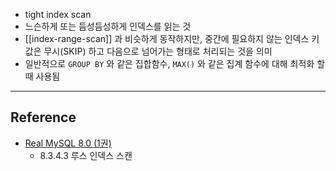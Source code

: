 - tight index scan
- 느슨하게 또는 듬성듬성하게 인덱스를 읽는 것
- [[index-range-scan]] 과 비슷하게 동작하지만, 중간에 필요하지 않는 인덱스 키 값은 무시(SKIP) 하고 다음으로 넘어가는 형태로 처리되는 것을 의미
- 일반적으로 `GROUP BY`  와 같은 집합함수,  `MAX()`  와 같은 집계 함수에 대해 최적화 할때 사용됨
---
## Reference
 -  [Real MySQL 8.0 (1권)](https://product.kyobobook.co.kr/detail/S000001766482)
	- 8.3.4.3 루스 인덱스 스캔